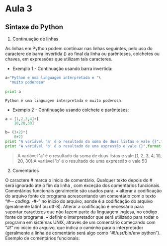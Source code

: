 # Aula 3

## Sintaxe do Python

1. Continuação de linhas

As linhas em  Python  podem continuar nas linhas seguintes, pelo uso do caractere de barra invertida (\) ao final da linha ou parênteses, colchetes ou chaves, em expressões que utilizam tais caracteres.

- Exemplo 1 - Continuação usando barra invertida:

```python 
a="Python é uma linguagem interpretada e "\
  "muito poderosa"
   
print a    
```

```
Python é uma linguagem interpretada e muito poderosa
```





- Exemplo 2 - Continuação usando colchete e parênteses:

```python 
a = [1,2,3,4]+[
    10,20,30]

b= (3+2)*(
    8+2)
print "A variável 'a' é o resultado da soma de duas listas e vale {}".format(a)
print "A variável 'b' é o resultado de uma expressão e vale {}".format(b)
```


> A variável 'a' é o resultado da soma de duas listas e vale [1, 2, 3, 4, 10, 20, 30]
> A variável 'b' é o resultado de uma expressão e vale 50



2. Comentários

O caractere # marca o inicio de comentário. Qualquer texto depois do # será ignorado até o fim da linha , com exceção dos comentários funcionais.
Comentários funcionais geralmente são usados para:
▪ alterar a codificação do arquivo fonte do programa acrescentando um comentário
com o texto “#-*- coding: <encoding> -*#-” no inicio do arquivo, aonde <encoding> é a codificação do arquivo (geralmente latin1 ou utf-8). Alterar a codificação é necessário para suportar caracteres que não fazem parte da linguagem inglesa, no código fonte do programa.
▪ definir o interpretador que será utilizado para rodar o programa em sistemas UNIX, através de um comentário começando com “#!” no inicio do arquivo, que indica o caminho para o interpretador (geralmente a linha de comentário será algo como “#!/usr/bin/env python”).
Exemplo de comentários funcionais:
